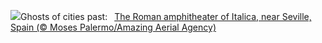 ![](https://www.bing.com/th?id=OHR.ItalicaRuins_EN-US4110786318_UHD.jpg&w=1000)Ghosts of cities past:&nbsp;&ensp;[The Roman amphitheater of Italica, near Seville, Spain (© Moses Palermo/Amazing Aerial Agency)](https://www.bing.com/th?id=OHR.ItalicaRuins_EN-US4110786318_UHD.jpg)
<br><br/>
